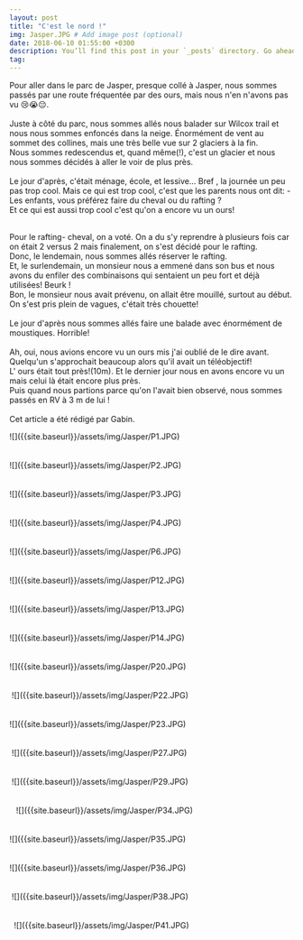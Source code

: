 ```yaml
---
layout: post
title: "C'est le nord !"
img: Jasper.JPG # Add image post (optional)
date: 2018-06-10 01:55:00 +0300
description: You’ll find this post in your `_posts` directory. Go ahead and edit it and re-build the site to see your changes. # Add post description (optional)
tag: 
---
```

<p> 
Pour aller dans le parc de Jasper, presque collé à Jasper, nous sommes passés 
par une route fréquentée par des ours, mais nous n'en n'avons pas vu 😢😭😔.
<br/><br/> 
Juste à côté du parc, nous sommes allés nous balader sur Wilcox trail 
et nous nous sommes enfoncés dans la neige. 
Énormément de vent au sommet des collines, 
mais une très belle vue sur 2 glaciers à la fin.
<br/> 
Nous sommes redescendus et, quand même(!), 
c'est un glacier et nous nous sommes décidés à aller le voir de plus près. 
<br/><br/>
Le jour d'après, c'était ménage, école, et lessive...
Bref , la journée un peu pas trop cool. 
Mais ce qui est trop cool, c'est que les parents nous ont dit:
-Les enfants, vous préférez faire du cheval ou du rafting ? <br/>
Et ce qui est aussi trop cool c'est qu'on a encore vu un ours!
<br/><br/>

Pour le rafting- cheval, on a voté. On a du s'y reprendre à plusieurs fois 
car on était 2 versus 2 mais finalement, on s'est décidé pour le rafting.<br/> 
Donc, le lendemain, nous sommes allés réserver  le rafting. <br/>
Et, le surlendemain, un monsieur  nous a emmené dans son bus 
et nous avons du enfiler des combinaisons qui sentaient un peu fort et déjà
 utilisées! Beurk !<br/>
Bon, le monsieur  nous avait prévenu, on allait être mouillé, 
surtout au début. On s'est pris plein de vagues, c'était très chouette!
<br/><br/>
Le jour d'après nous sommes allés faire une balade avec énormément de moustiques. 
Horrible!<br/><br/>
Ah, oui, nous avions encore vu un ours mis j'ai oublié de le dire avant. 
Quelqu'un s'approchait beaucoup  alors qu'il avait un téléobjectif!  
L' ours était tout près!(10m).
Et le dernier jour nous en avons encore vu un mais celui là était encore plus près.<br/> 
Puis quand nous partions parce qu'on l'avait bien observé, 
nous sommes passés en RV à 3 m de lui !
<br/><br/>
Cet article a été rédigé par Gabin.
</p>
![]({{site.baseurl}}/assets/img/Jasper/P1.JPG)<br/><br/><br/>
![]({{site.baseurl}}/assets/img/Jasper/P2.JPG)<br/><br/><br/>
![]({{site.baseurl}}/assets/img/Jasper/P3.JPG)<br/><br/><br/>
![]({{site.baseurl}}/assets/img/Jasper/P4.JPG)<br/><br/><br/>
![]({{site.baseurl}}/assets/img/Jasper/P6.JPG)<br/><br/><br/>
![]({{site.baseurl}}/assets/img/Jasper/P12.JPG)<br/><br/><br/>
![]({{site.baseurl}}/assets/img/Jasper/P13.JPG)<br/><br/><br/>
![]({{site.baseurl}}/assets/img/Jasper/P14.JPG)<br/><br/><br/>
![]({{site.baseurl}}/assets/img/Jasper/P20.JPG)<br/><br/><br/>
<img class="Rot270" src="{{site.baseurl}}/assets/img/Jasper/P21.JPG" alt="">
![]({{site.baseurl}}/assets/img/Jasper/P22.JPG)<br/><br/><br/>
![]({{site.baseurl}}/assets/img/Jasper/P23.JPG)<br/><br/><br/>
<img class="Rot270" src="{{site.baseurl}}/assets/img/Jasper/P25.JPG" alt="">
![]({{site.baseurl}}/assets/img/Jasper/P27.JPG)<br/><br/><br/>
<img class="Rot270" src="{{site.baseurl}}/assets/img/Jasper/P28.JPG" alt="">
![]({{site.baseurl}}/assets/img/Jasper/P29.JPG)<br/><br/><br/>
<img class="Rot270" src="{{site.baseurl}}/assets/img/Jasper/P30.JPG" alt="">
<img class="Rot270" src="{{site.baseurl}}/assets/img/Jasper/P31.JPG" alt="">
<img class="Rot270" src="{{site.baseurl}}/assets/img/Jasper/P32.JPG" alt="">
![]({{site.baseurl}}/assets/img/Jasper/P34.JPG)<br/><br/><br/>
![]({{site.baseurl}}/assets/img/Jasper/P35.JPG)<br/><br/><br/>
![]({{site.baseurl}}/assets/img/Jasper/P36.JPG)<br/><br/><br/>
<img class="Rot270" src="{{site.baseurl}}/assets/img/Jasper/P37.JPG" alt="">
![]({{site.baseurl}}/assets/img/Jasper/P38.JPG)<br/><br/><br/>
<img class="Rot270" src="{{site.baseurl}}/assets/img/Jasper/P39.JPG" alt="">
<img class="Rot270" src="{{site.baseurl}}/assets/img/Jasper/P40.JPG" alt="">
![]({{site.baseurl}}/assets/img/Jasper/P41.JPG)<br/><br/><br/>







